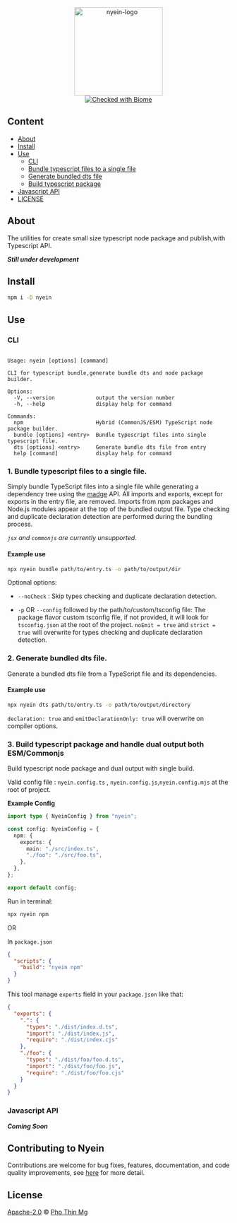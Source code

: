 <div align="center">
<img alt="nyein-logo" src="https://cdn.jsdelivr.net/gh/phothinmg/nyein@main/public/nyein.png" width="200px" height="200px">
<br />
<a href="https://biomejs.dev"><img alt="Checked with Biome" src="https://img.shields.io/badge/Checked_with-Biome-60a5fa?style=flat&logo=biome"></a>
</div>



## Content

- [About](#about)
- [Install](#install)
- [Use](#use)
  - [CLI](#cli)
  - [Bundle typescript files to a single file](#1-bundle-typescript-files-to-a-single-file)
  - [Generate bundled dts file](#2-generate-bundled-dts-file)
  - [Build typescript package](#3-build-typescript-package-and-handle-dual-output-both-esmcommonjs)
- [Javascript API](#javascript-api)
- [LICENSE](#license)

## About

The utilities for create small size typescript node package and publish,with Typescript API.

**_Still under development_**

## Install

```bash
npm i -D nyein
```

## Use

### CLI

```text

Usage: nyein [options] [command]

CLI for typescript bundle,generate bundle dts and node package builder.

Options:
  -V, --version             output the version number
  -h, --help                display help for command

Commands:
  npm                       Hybrid (CommonJS/ESM) TypeScript node package builder.
  bundle [options] <entry>  Bundle typescript files into single typescript file.
  dts [options] <entry>     Generate bundle dts file from entry
  help [command]            display help for command

```

### 1. Bundle typescript files to a single file.

Simply bundle TypeScript files into a single file while generating a dependency tree using the [madge][madge-github] API. All imports and exports, except for exports in the entry file, are removed. Imports from npm packages and Node.js modules appear at the top of the bundled output file. Type checking and duplicate declaration detection are performed during the bundling process.

_*`jsx` and `commonjs` are currently unsupported.*_

#### Example use

```bash
npx nyein bundle path/to/entry.ts -o path/to/output/dir
```

Optional options:

- `--noCheck` : Skip types checking and duplicate declaration detection.

- `-p` OR `--config` followed by the path/to/custom/tsconfig file: The package flavor custom tsconfig file, if not provided, it will look for `tsconfig.json` at the root of the project. `noEmit = true` and `strict = true` will overwrite for types checking and duplicate declaration detection.

### 2. Generate bundled dts file.

Generate a bundled dts file from a TypeScript file and its dependencies.

#### Example use

```bash
npx nyein dts path/to/entry.ts -o path/to/output/directory
```

`declaration: true` and `emitDeclarationOnly: true` will overwrite on compiler options.

### 3. Build typescript package and handle dual output both ESM/Commonjs

Build typescript node package and dual output with single build.

Valid config file : `nyein.config.ts` , `nyein.config.js`,`nyein.config.mjs` at the root of project.

**Example Config**

```ts
import type { NyeinConfig } from "nyein";

const config: NyeinConfig = {
  npm: {
    exports: {
      main: "./src/index.ts",
      "./foo": "./src/foo.ts",
    },
  },
};

export default config;
```

Run in terminal:

```bash
npx nyein npm
```

OR

In `package.json`

```json
{
  "scripts": {
    "build": "nyein npm"
  }
}
```

This tool manage `exports` field in your `package.json` like that:

```json
{
  "exports": {
    ".": {
      "types": "./dist/index.d.ts",
      "import": "./dist/index.js",
      "require": "./dist/index.cjs"
    },
    "./foo": {
      "types": "./dist/foo/foo.d.ts",
      "import": "./dist/foo/foo.js",
      "require": "./dist/foo/foo.cjs"
    }
  }
}
```

### Javascript API

**_Coming Soon_**


## Contributing to Nyein

Contributions are welcome for bug fixes, features, documentation, and code quality improvements, see [here][file-contribute] for more detail.


## License

[Apache-2.0][file-license] © [Pho Thin Mg][ptm]


<!-- Links Ref -->
[file-license]: LICENSE
[file-contribute]: CONTRIBUTING.md
[ptm]: https://github.com/phothinmg
[madge-github]: https://github.com/pahen/madge

